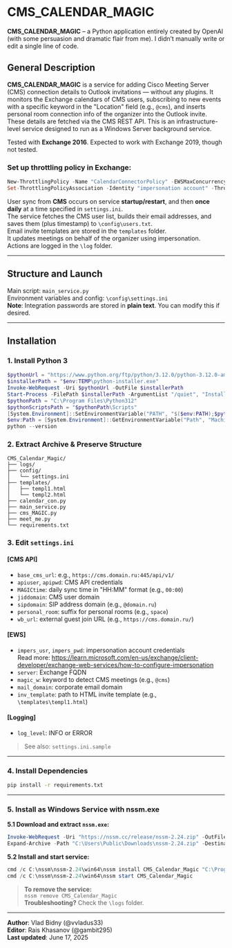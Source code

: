 # CMS_CALENDAR_MAGIC

**CMS_CALENDAR_MAGIC** – a Python application entirely created by OpenAI (with some persuasion and dramatic flair from me). I didn’t manually write or edit a single line of code.

## General Description

**CMS_CALENDAR_MAGIC** is a service for adding Cisco Meeting Server (CMS) connection details to Outlook invitations — without any plugins. It monitors the Exchange calendars of CMS users, subscribing to new events with a specific keyword in the "Location" field (e.g., `@cms`), and inserts personal room connection info of the organizer into the Outlook invite. These details are fetched via the CMS REST API. This is an infrastructure-level service designed to run as a Windows Server background service.

Tested with **Exchange 2016**. Expected to work with Exchange 2019, though not tested.

### Set up throttling policy in Exchange:

```powershell
New-ThrottlingPolicy -Name "CalendarConnectorPolicy" -EWSMaxConcurrency unlimited -EWSMaxBurst unlimited -EWSRechargeRate unlimited -EWSCutOffBalance unlimited -EWSMaxSubscriptions 5000
Set-ThrottlingPolicyAssociation -Identity "impersonation account" -ThrottlingPolicy "CalendarConnectorPolicy"
```

User sync from **CMS** occurs on service **startup/restart**, and then **once daily** at a time specified in `settings.ini`.  
The service fetches the CMS user list, builds their email addresses, and saves them (plus timestamp) to `\config\users.txt`.  
Email invite templates are stored in the `templates` folder.  
It updates meetings on behalf of the organizer using impersonation.  
Actions are logged in the `\log` folder.

---

## Structure and Launch

Main script: `main_service.py`  
Environment variables and config: `\config\settings.ini`  
**Note**: Integration passwords are stored in **plain text**. You can modify this if desired.

---

## Installation

### 1. Install Python 3

```powershell
$pythonUrl = "https://www.python.org/ftp/python/3.12.0/python-3.12.0-amd64.exe"
$installerPath = "$env:TEMP\python-installer.exe"
Invoke-WebRequest -Uri $pythonUrl -OutFile $installerPath
Start-Process -FilePath $installerPath -ArgumentList "/quiet", "InstallAllUsers=1", "PrependPath=1" -Wait
$pythonPath = "C:\Program Files\Python312"
$pythonScriptsPath = "$pythonPath\Scripts"
[System.Environment]::SetEnvironmentVariable("PATH", "$($env:PATH);$pythonPath;$pythonScriptsPath", "Machine")
$env:Path = [System.Environment]::GetEnvironmentVariable("Path", "Machine") + ";" + [System.Environment]::GetEnvironmentVariable("Path", "User")
python --version
```

### 2. Extract Archive & Preserve Structure

```
CMS_Calendar_Magic/
├── logs/
├── config/
│   └── settings.ini
├── templates/
│   ├── templ1.html
│   └── templ2.html
├── calendar_con.py
├── main_service.py
├── cms_MAGIC.py
├── meet_me.py
└── requirements.txt
```

### 3. Edit `settings.ini`

#### [CMS API]
- `base_cms_url`: e.g., `https://cms.domain.ru:445/api/v1/`
- `apiuser`, `apipwd`: CMS API credentials
- `MAGICtime`: daily sync time in "HH:MM" format (e.g., `00:00`)
- `jiddomain`: CMS user domain
- `sipdomain`: SIP address domain (e.g., `@domain.ru`)
- `personal_room`: suffix for personal rooms (e.g., `space`)
- `wb_url`: external guest join URL (e.g., `https://cms.domain.ru/`)

#### [EWS]
- `impers_usr`, `impers_pwd`: impersonation account credentials  
  Read more: https://learn.microsoft.com/en-us/exchange/client-developer/exchange-web-services/how-to-configure-impersonation
- `server`: Exchange FQDN
- `magic_w`: keyword to detect CMS meetings (e.g., `@cms`)
- `mail_domain`: corporate email domain
- `inv_template`: path to HTML invite template (e.g., `\templates\templ1.html`)

#### [Logging]
- `log_level`: INFO or ERROR

> See also: `settings.ini.sample`

---

### 4. Install Dependencies

```bash
pip install -r requirements.txt
```

---

### 5. Install as Windows Service with nssm.exe

**5.1 Download and extract `nssm.exe`:**

```powershell
Invoke-WebRequest -Uri "https://nssm.cc/release/nssm-2.24.zip" -OutFile "C:\Users\Public\Downloads\nssm-2.24.zip"
Expand-Archive -Path "C:\Users\Public\Downloads\nssm-2.24.zip" -DestinationPath "C:\nssm" -Force
```

**5.2 Install and start service:**

```powershell
cmd /c C:\nssm\nssm-2.24\win64\nssm install CMS_Calendar_Magic "C:\Program Files\Python312\python.exe" "C:\CMS_Calendar_Magic\main_service.py"
cmd /c C:\nssm\nssm-2.24\win64\nssm start CMS_Calendar_Magic
```

> **To remove the service:**  
> `nssm remove CMS_Calendar_Magic`  
> **Troubleshooting?** Check the `\logs` folder.

---

**Author**: Vlad Bidny (@vvladus33)  
**Editor**: Rais Khasanov (@gambit295)  
**Last updated**: June 17, 2025